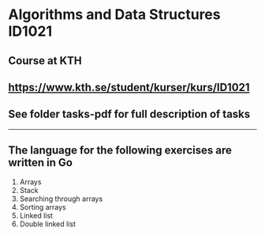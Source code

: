 # Algorithms and Data Structures ID1021
## Course at KTH
https://www.kth.se/student/kurser/kurs/ID1021
---
## See folder tasks-pdf for full description of tasks
---
## The language for the following exercises are written in Go
1. Arrays  
2. Stack
3. Searching through arrays
4. Sorting arrays
5. Linked list
6. Double linked list
